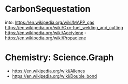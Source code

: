 # CarbonSequestation
into: https://en.wikipedia.org/wiki/MAPP_gas https://en.wikipedia.org/wiki/Oxy-fuel_welding_and_cutting https://en.wikipedia.org/wiki/Acetylene
-https://en.wikipedia.org/wiki/Propadiene

# Chemistry: Science.Graph
- https://en.wikipedia.org/wiki/Allenes
- https://en.wikipedia.org/wiki/Double_bond
